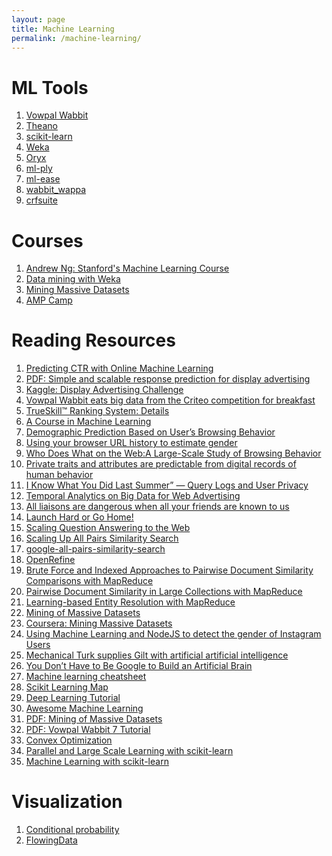 ```yaml
---
layout: page
title: Machine Learning
permalink: /machine-learning/
---
```


ML Tools
========
1. [Vowpal Wabbit](https://github.com/JohnLangford/vowpal_wabbit)
2. [Theano](http://deeplearning.net/software/theano/index.html#)
3. [scikit-learn](http://scikit-learn.org/stable/index.html)
4. [Weka](http://www.cs.waikato.ac.nz/ml/weka/)
5. [Oryx](https://github.com/cloudera/oryx)
6. [ml-ply](http://mlpy.sourceforge.net/)
7. [ml-ease](http://engineering.linkedin.com/large-scale-machine-learning/open-sourcing-ml-ease)
8. [wabbit_wappa](https://pypi.python.org/pypi/wabbit_wappa/0.2.0#installation)
9. [crfsuite](https://github.com/chokkan/crfsuite)

Courses
=======
1. [Andrew Ng: Stanford's Machine Learning Course](https://www.youtube.com/watch?v=UzxYlbK2c7E)
2. [Data mining with Weka](http://www.cs.waikato.ac.nz/ml/weka/mooc/dataminingwithweka/)
3. [Mining Massive Datasets](https://class.coursera.org/mmds-001)
4. [AMP Camp](http://ampcamp.berkeley.edu)


Reading Resources
=================
1. [Predicting CTR with Online Machine Learning](http://mlwave.com/predicting-click-through-rates-with-online-machine-learning/)
2. [PDF: Simple and scalable response prediction for display advertising
](http://people.csail.mit.edu/romer/papers/TISTRespPredAds.pdf)
3. [Kaggle: Display Advertising Challenge](http://www.kaggle.com/c/criteo-display-ad-challenge/forums)
4. [Vowpal Wabbit eats big data from the Criteo competition for breakfast](http://fastml.com/vowpal-wabbit-eats-big-data-from-the-criteo-competition-for-breakfast/)
5. [TrueSkill™ Ranking System: Details](http://research.microsoft.com/en-us/projects/trueskill/details.aspx)
6. [A Course in Machine Learning](http://ciml.info/dl/v0_8/ciml-v0_8-all.pdf)
7. [Demographic Prediction Based on User’s Browsing Behavior](http://www2007.org/papers/paper686.pdf)
8. [Using your browser URL history to estimate gender](http://www.mikeonads.com/2008/07/13/using-your-browser-url-history-estimate-gender/)
9. [Who Does What on the Web:A Large-Scale Study of Browsing Behavior](http://www.aaai.org/ocs/index.php/ICWSM/ICWSM12/paper/viewFile/4660%26lt%3B/4975)
10. [Private traits and attributes are predictable from digital records of human behavior](http://www.pnas.org/content/110/15/5802.full.pdf%20html)
11. [I Know What You Did Last Summer” — Query Logs and User Privacy](http://www.cs.cmu.edu/afs/cs.cmu.edu/user/rosie/www/papers/cikm2007.kanon.pdf)
12. [Temporal Analytics on Big Data for Web Advertising](http://131.107.65.14/pubs/155806/timr-icde2012.pdf)
13. [All liaisons are dangerous when all your friends are known to us](http://arxiv.org/pdf/1012.5913.pdf)
14. [Launch Hard or Go Home!](http://www.idiap.ch/~fleuret/SMLD/2013/Vincent_Etter_-_Launch_Hard_or_Go_Home__Predicting_the_Success_of_Kickstarter_Campaigns.pdf)
15. [Scaling Question Answering to the Web](http://bernstein.iicm.tugraz.at:8080/Ressourcen/Theses/cguetl_diss/diss_html/literatur/Kapitel07/References/Kwok_et_al._2001/p242-kwok.pdf)
16. [Scaling Up All Pairs Similarity Search](http://www2007.org/papers/paper342.pdf)
17. [google-all-pairs-similarity-search](https://code.google.com/p/google-all-pairs-similarity-search/)
18. [OpenRefine](http://openrefine.org/)
19. [Brute Force and Indexed Approaches to Pairwise Document Similarity Comparisons with MapReduce](http://www.umiacs.umd.edu/~jimmylin/publications/Lin_SIGIR2009.pdf)
20. [Pairwise Document Similarity in Large Collections with MapReduce](http://www.ece.umd.edu/~oard/pdf/acl08elsayed2.pdf)
21. [Learning-based Entity Resolution with MapReduce](http://dbs.uni-leipzig.de/file/learning_based_er_with_mr.pdf)
22. [Mining of Massive Datasets](http://www.mmds.org/#ver21)
23. [Coursera: Mining Massive Datasets](https://www.coursera.org/course/mmds)
24. [Using Machine Learning and NodeJS to detect the gender of Instagram Users](http://totems.co/blog/machine-learning-nodejs-gender-instagram/)
25. [Mechanical Turk supplies Gilt with artificial artificial intelligence](http://searchcio.techtarget.com/feature/Mechanical-Turk-supplies-Gilt-with-artificial-artificial-intelligence)
26. [You Don’t Have to Be Google to Build an Artificial Brain](http://www.wired.com/2014/09/google-artificial-brain/)
27. [Machine learning cheatsheet](https://github.com/soulmachine/machine-learning-cheat-sheet)
28. [Scikit Learning Map](http://scikit-learn.org/stable/tutorial/machine_learning_map/)
29. [Deep Learning Tutorial](http://deeplearning.net/tutorial/intro.html)
30. [Awesome Machine Learning](https://github.com/josephmisiti/awesome-machine-learning)
31. [PDF: Mining of Massive Datasets](http://infolab.stanford.edu/~ullman/mmds/book.pdf)
32. [PDF: Vowpal Wabbit 7 Tutorial](https://github.com/JohnLangford/vowpal_wabbit/wiki/v7.0_tutorial.pdf)
33. [Convex Optimization](http://zinkov.com/posts/2013-08-13-vowpal-tutorial/)
34. [Parallel and Large Scale Learning with scikit-learn](https://kaggle2.blob.core.windows.net/prospector-files/1092/8e6cc338-54ea-4818-acff-8679f38cdd26/Parallel_Machine_Learning.pdf)
35. [Machine Learning with scikit-learn](https://kaggle2.blob.core.windows.net/prospector-files/1091/815dad0d-88d9-4b70-9117-fe7cee94879b/scikitlearn.pdf)

Visualization
=============
1. [Conditional probability](http://setosa.io/conditional/)
2. [FlowingData](http://flowingdata.com/)

